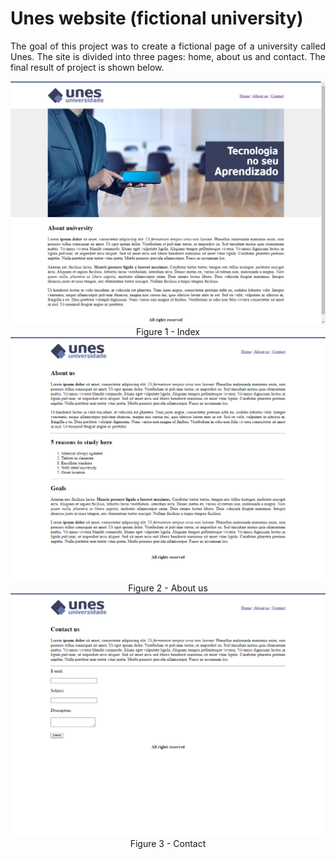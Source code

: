 # Unes website (fictional university)

<p align="justify">
  The goal of this project was to create a fictional page of a university called Unes. The site is divided into three pages: home, about us and contact. The final result of project is shown below.
</p>

<p align="center">
  
  <img src="https://github.com/pedro-hr-resende/udemy-web-development/blob/main/project-001/project-images/page-001.png">
  <br/> Figure 1 - Index <br/>
  
  <img src="https://github.com/pedro-hr-resende/udemy-web-development/blob/main/project-001/project-images/page-002.png">
  <br/> Figure 2 - About us <br/>
  
  <img src="https://github.com/pedro-hr-resende/udemy-web-development/blob/main/project-001/project-images/page-003.png">
  <br/> Figure 3 - Contact <br/>
  
</p>
